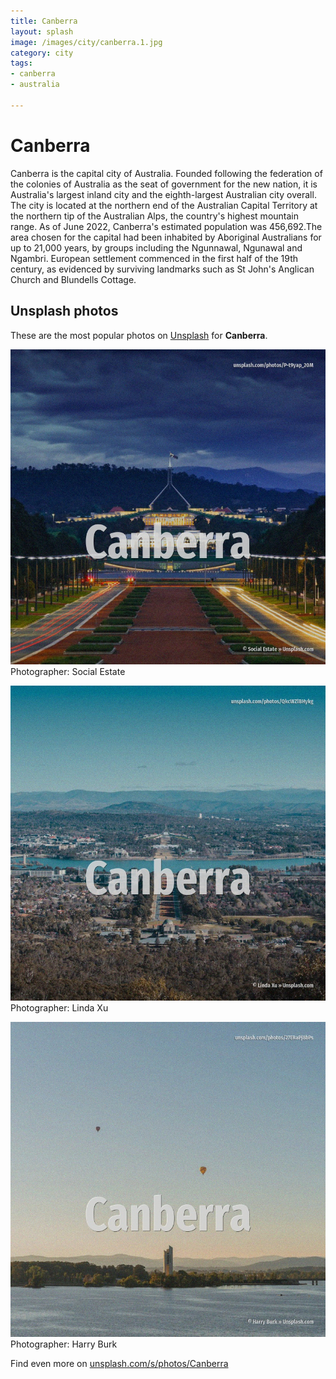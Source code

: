 ```yaml
---
title: Canberra
layout: splash
image: /images/city/canberra.1.jpg
category: city
tags:
- canberra
- australia

---
```

# Canberra

Canberra  is the capital city of Australia. Founded following the federation of the colonies of Australia as the seat of government for the new  nation, it is Australia's largest inland city and the eighth-largest Australian city overall. The city is located at the northern end of the Australian Capital Territory at the northern tip of  the Australian Alps, the country's highest mountain range. As of June 2022, Canberra's estimated population was 456,692.The area chosen for the capital had  been inhabited by Aboriginal Australians for up to 21,000 years, by groups including the Ngunnawal,  Ngunawal and Ngambri. European settlement commenced in the first half of the 19th century, as evidenced by surviving  landmarks such as St John's Anglican Church and Blundells Cottage. 

 
## Unsplash photos
These are the most popular photos on [Unsplash](https://unsplash.com) for **Canberra**.
 
![Canberra](/images/city/canberra.1.jpg)
Photographer:  Social Estate
 
![Canberra](/images/city/canberra.2.jpg)
Photographer:  Linda Xu
 
![Canberra](/images/city/canberra.3.jpg)
Photographer:  Harry Burk
 
Find even more on [unsplash.com/s/photos/Canberra](https://unsplash.com/s/photos/Canberra)
 
